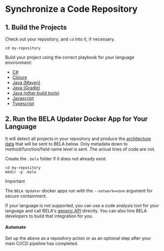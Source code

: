 # Synchronize a Code Repository

## 1. Build the Projects

Check out your repository, and `cd` into it, if necessary.
```
cd my-repository
```

Build your project using the correct playbook for your language environment:
 - [C#](/updaters/.NET.md)
 - [Clojure](/updaters/Clojure.md)
 - [Java (Maven)](/updaters/Java-Maven.md)
 - [Java (Gradle)](/updaters/Java-Gradle.md)
 - [Java (other build tools)](/updaters/Java-Other.md)
 - [Javascript](/updaters/Typescript.md)
 - [Typescript](/updaters/Typescript.md)


## 2. Run the BELA Updater Docker App for Your Language

It will detect all projects in your repository and produce the [architecture data](/Concepts.md#ecds) that will be sent to BELA below. Only metadata down to method/function/field name level is sent. The actual lines of code are not.

Create the `.bela` folder if it does not already exist.
```
cd my-repository
mkdir -p .bela
```


> [!IMPORTANT]
> The `BELA Updater` docker apps run with the `--network=none` argument for secure containment.


If your language is not supported, you can use a code analysis tool for your language and call BELA's [generic API](API.md) directly. You can also hire BELA developers to build that integration for you.
 
#### Automate

Set up the above as a repository action or as an optional step after your main CI/CD pipeline has completed.
